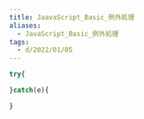 ```yaml
---
title: JaavaScript_Basic_例外処理
aliases:
  - JavaScript_Basic_例外処理
tags:
  - d/2022/01/05
---
```



```javascript
try{

}catch(e){

}
```




